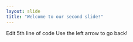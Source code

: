 ```yaml
---
layout: slide
title: "Welcome to our second slide!"
---
```

Edit 5th line of code
Use the left arrow to go back!
